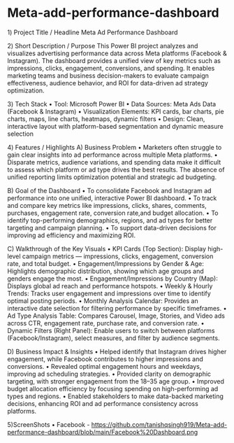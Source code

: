 # Meta-add-performance-dashboard
1️) Project Title / Headline
Meta Ad Performance Dashboard

2️) Short Description / Purpose
This Power BI project analyzes and visualizes advertising performance data across Meta platforms (Facebook & Instagram).
The dashboard provides a unified view of key metrics such as impressions, clicks, engagement, conversions, and spending.
It enables marketing teams and business decision-makers to evaluate campaign effectiveness, audience behavior, and ROI for data-driven ad strategy optimization.

3️) Tech Stack
• Tool: Microsoft Power BI
• Data Sources: Meta Ads Data (Facebook & Instagram)
• Visualization Elements: KPI cards, bar charts, pie charts, maps, line charts, heatmaps, dynamic filters
• Design: Clean, interactive layout with platform-based segmentation and dynamic measure selection

4️) Features / Highlights
A) Business Problem
• Marketers often struggle to gain clear insights into ad performance across multiple Meta platforms.
• Disparate metrics, audience variations, and spending data make it difficult to assess which platform or ad type drives the best results.
  The absence of unified reporting limits optimization potential and strategic ad budgeting.

B) Goal of the Dashboard
• To consolidate Facebook and Instagram ad performance into one unified, interactive Power BI dashboard.
• To track and compare key metrics like impressions, clicks, shares, comments, purchases, engagement rate, conversion rate,and budget allocation.
• To identify top-performing demographics, regions, and ad types for better targeting and campaign planning.
• To support data-driven decisions for improving ad efficiency and maximizing ROI.

C) Walkthrough of the Key Visuals
• KPI Cards (Top Section): Display high-level campaign metrics — impressions, clicks, engagement, conversion rate, and total budget.
• Engagement/Impressions by Gender & Age: Highlights demographic distribution, showing which age groups and genders engage the most.
• Engagement/Impressions by Country (Map): Displays global ad reach and performance hotspots.
• Weekly & Hourly Trends: Tracks user engagement and impressions over time to identify optimal posting periods.
• Monthly Analysis Calendar: Provides an interactive date selection for filtering performance by specific timeframes.
• Ad Type Analysis Table: Compares Carousel, Image, Stories, and Video ads across CTR, engagement rate, purchase rate, and conversion rate.
• Dynamic Filters (Right Panel): Enable users to switch between platforms (Facebook/Instagram), select measures, and filter by audience segments.

D) Business Impact & Insights
• Helped identify that Instagram drives higher engagement, while Facebook contributes to higher impressions and conversions.
• Revealed optimal engagement hours and weekdays, improving ad scheduling strategies.
• Provided clarity on demographic targeting, with stronger engagement from the 18–35 age group.
• Improved budget allocation efficiency by focusing spending on high-performing ad types and regions.
• Enabled stakeholders to make data-backed marketing decisions, enhancing ROI and ad performance consistency across platforms.

5)ScreenShots
• Facebook - https://github.com/tanishqsingh919/Meta-add-performance-dashboard/blob/main/Facebook%20Dashboard.png

